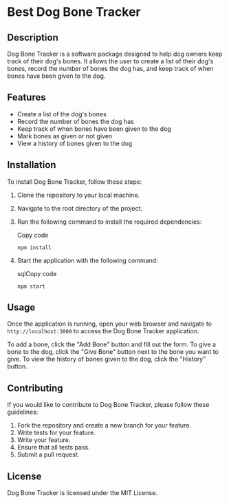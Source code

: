 # Best Dog Bone Tracker 

## Description

Dog Bone Tracker is a software package designed to help dog owners keep track of their dog's bones. It allows the user to create a list of their dog's bones, record the number of bones the dog has, and keep track of when bones have been given to the dog.

## Features

- Create a list of the dog's bones
- Record the number of bones the dog has
- Keep track of when bones have been given to the dog
- Mark bones as given or not given
- View a history of bones given to the dog

## Installation

To install Dog Bone Tracker, follow these steps:

1. Clone the repository to your local machine.
    
2. Navigate to the root directory of the project.
    
3. Run the following command to install the required dependencies:
    
    Copy code
    
    `npm install` 
    
4. Start the application with the following command:
    
    sqlCopy code
    
    `npm start` 
    


## Usage

Once the application is running, open your web browser and navigate to `http://localhost:3000` to access the Dog Bone Tracker application.

To add a bone, click the "Add Bone" button and fill out the form. To give a bone to the dog, click the "Give Bone" button next to the bone you want to give. To view the history of bones given to the dog, click the "History" button.

## Contributing

If you would like to contribute to Dog Bone Tracker, please follow these guidelines:

1. Fork the repository and create a new branch for your feature.
2. Write tests for your feature.
3. Write your feature.
4. Ensure that all tests pass.
5. Submit a pull request.

## License

Dog Bone Tracker is licensed under the MIT License.
